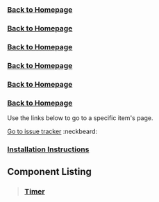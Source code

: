 
### [Back to Homepage](https://github.com/mBlazonry/mBlazonrySupport) ###
### [Back to Homepage](..) ###
### [Back to Homepage](../) ###
### [Back to Homepage](../README.md) ###
### [Back to Homepage](/) ###
### [Back to Homepage](.) ###


Use the links below to go to a specific item's page.

[Go to issue tracker](/../../issues)  :neckbeard:

### [Installation Instructions](INSTALLATION.md) ###

## Component Listing ##

> ### [Timer](TIMER.md) ###




